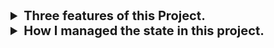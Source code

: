 <details>
<summary style="font-weight: bold; font-size:20px">Three features of this Project.</summary>

1. In this project, you can easily buy courses.
2. You can't cross the 20-hour credit limit.
3. Also, you can't add a similar course for the second time.

</details>

<details>
<summary style="font-weight: bold; font-size:20px">How I managed the state in this project.</summary>

Basically, in this project, I used four React built-in `useState` hooks to manage component-level state. Specifically, I used state variables like `cart`, `remaining`, `totalTime`, and `courses`.

- I set the initial value for `cart` as an empty array `[]`.
- For `remaining`, I set the default value to 20.
- For `totalTime`, I set the default value 0.
- Finally, I also set the default value for `totalTime` to an empty array `[]`.

Now, let me explain how I managed the state:

- Firstly I fetch the data using useEffect to display the API data.
- I declared a function named `handelAddToCart`. This function handles state updates based on user actions, such as displaying error toast messages and adding courses to the cart.
- I connected this function to other components within the main `App` component.

After setting up all the state components, I displayed the state data (`totalTime`, `remaining`, `cart`, and `courses`) in the user interface.

</details>